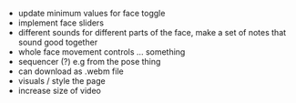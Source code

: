 - update minimum values for face toggle 
- implement face sliders
- different sounds for different parts of the face, make a set of notes that sound good together
- whole face movement controls ... something
- sequencer (?) e.g from the pose thing
- can download as .webm file
- visuals / style the page
- increase size of video
